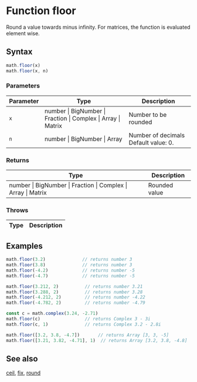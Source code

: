 <!-- Note: This file is automatically generated from source code comments. Changes made in this file will be overridden. -->

# Function floor

Round a value towards minus infinity.
For matrices, the function is evaluated element wise.


## Syntax

```js
math.floor(x)
math.floor(x, n)
```

### Parameters

Parameter | Type | Description
--------- | ---- | -----------
`x` | number &#124; BigNumber &#124; Fraction &#124; Complex &#124; Array &#124; Matrix | Number to be rounded
`n` | number &#124; BigNumber &#124; Array | Number of decimals Default value: 0.

### Returns

Type | Description
---- | -----------
number &#124; BigNumber &#124; Fraction &#124; Complex &#124; Array &#124; Matrix | Rounded value


### Throws

Type | Description
---- | -----------


## Examples

```js
math.floor(3.2)              // returns number 3
math.floor(3.8)              // returns number 3
math.floor(-4.2)             // returns number -5
math.floor(-4.7)             // returns number -5

math.floor(3.212, 2)          // returns number 3.21
math.floor(3.288, 2)          // returns number 3.28
math.floor(-4.212, 2)         // returns number -4.22
math.floor(-4.782, 2)         // returns number -4.79

const c = math.complex(3.24, -2.71)
math.floor(c)                 // returns Complex 3 - 3i
math.floor(c, 1)              // returns Complex 3.2 - 2.8i

math.floor([3.2, 3.8, -4.7])       // returns Array [3, 3, -5]
math.floor([3.21, 3.82, -4.71], 1)  // returns Array [3.2, 3.8, -4.8]
```


## See also

[ceil](ceil.md),
[fix](fix.md),
[round](round.md)
